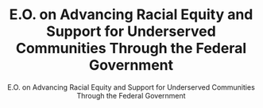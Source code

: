 ---
layout: resources-landing
title: "E.O. on Advancing Racial Equity and Support for Underserved Communities Through the Federal Government"
subtitle: "E.O. on Advancing Racial Equity and Support for Underserved Communities Through the Federal Government"
external_link: https://www.whitehouse.gov/briefing-room/presidential-actions/2021/01/20/executive-order-advancing-racial-equity-and-support-for-underserved-communities-through-the-federal-government/
filters: federal-financial-assistance uniform-guidance-2-cfr-200 executive-order external 2021
fiscal_year: 2021
---